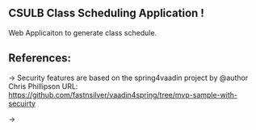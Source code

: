CSULB Class Scheduling Application !
------------------------------------
Web Applicaiton to generate class schedule. 



References:
-----------
-> Security features are based on the spring4vaadin project by @author Chris Phillipson
   URL: https://github.com/fastnsilver/vaadin4spring/tree/mvp-sample-with-secuirty

-> 